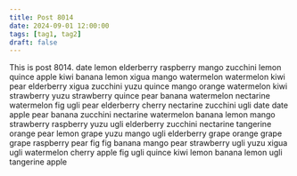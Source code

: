 ```yaml
---
title: Post 8014
date: 2024-09-01 12:00:00
tags: [tag1, tag2]
draft: false
---
```

This is post 8014.
date
lemon
elderberry
raspberry
mango
zucchini
lemon
quince
apple
kiwi
banana
lemon
xigua
mango
watermelon
watermelon
kiwi
pear
elderberry
xigua
zucchini
yuzu
quince
mango
orange
watermelon
kiwi
strawberry
yuzu
strawberry
quince
pear
banana
watermelon
nectarine
watermelon
fig
ugli
pear
elderberry
cherry
nectarine
zucchini
ugli
date
date
apple
pear
banana
zucchini
nectarine
watermelon
banana
lemon
mango
strawberry
raspberry
yuzu
ugli
elderberry
zucchini
nectarine
tangerine
orange
pear
lemon
grape
yuzu
mango
ugli
elderberry
grape
orange
grape
grape
raspberry
pear
fig
fig
banana
mango
pear
strawberry
ugli
yuzu
xigua
ugli
watermelon
cherry
apple
fig
ugli
quince
kiwi
lemon
banana
lemon
ugli
tangerine
apple
